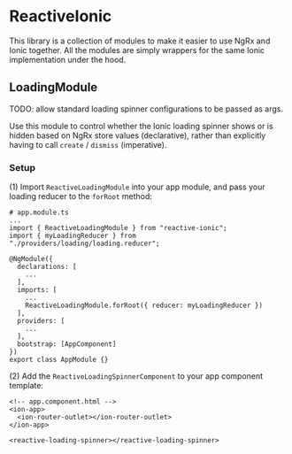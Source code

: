 # ReactiveIonic

This library is a collection of modules to make it easier to use NgRx and Ionic together. All the modules are simply wrappers for the same Ionic implementation under the hood.

## LoadingModule

TODO: allow standard loading spinner configurations to be passed as args.

Use this module to control whether the Ionic loading spinner shows or is hidden based on NgRx store values (declarative), rather than explicitly having to call `create` / `dismiss` (imperative).

### Setup

(1) Import `ReactiveLoadingModule` into your app module, and pass your loading reducer to the `forRoot` method:

```
# app.module.ts
...
import { ReactiveLoadingModule } from "reactive-ionic";
import { myLoadingReducer } from "./providers/loading/loading.reducer";

@NgModule({
  declarations: [
    ...
  ],
  imports: [
    ...
    ReactiveLoadingModule.forRoot({ reducer: myLoadingReducer })
  ],
  providers: [
    ...
  ],
  bootstrap: [AppComponent]
})
export class AppModule {}

```

(2) Add the `ReactiveLoadingSpinnerComponent` to your app component template:

```
<!-- app.component.html -->
<ion-app>
  <ion-router-outlet></ion-router-outlet>
</ion-app>

<reactive-loading-spinner></reactive-loading-spinner>

```
